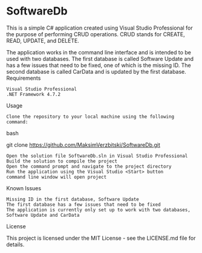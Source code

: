 # SoftwareDb

This is a simple C# application created using Visual Studio Professional for the purpose of performing CRUD operations. CRUD stands for CREATE, READ, UPDATE, and DELETE.

The application works in the command line interface and is intended to be used with two databases. The first database is called Software Update and has a few issues that need to be fixed, one of which is the missing ID. The second database is called CarData and is updated by the first database.
Requirements

    Visual Studio Professional
    .NET Framework 4.7.2

Usage

    Clone the repository to your local machine using the following command:

bash

git clone https://github.com/MaksimVerzbitski/SoftwareDb.git

    Open the solution file SoftwareDb.sln in Visual Studio Professional
    Build the solution to compile the project
    Open the command prompt and navigate to the project directory
    Run the application using the Visual Studio <Start> button
    command line window will open project 

Known Issues

    Missing ID in the first database, Software Update
    The first database has a few issues that need to be fixed
    The application is currently only set up to work with two databases, Software Update and CarData

License

This project is licensed under the MIT License - see the LICENSE.md file for details.
